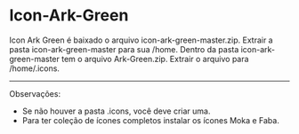 # Icon-Ark-Green
Icon Ark Green
é baixado o arquivo icon-ark-green-master.zip. Extrair a pasta icon-ark-green-master para sua /home. Dentro da pasta icon-ark-green-master tem o arquivo Ark-Green.zip. Extrair o arquivo para /home/.icons.
_____
Observações:
* Se não houver a pasta .icons, você deve criar uma. 
* Para ter coleção de ícones completos instalar os ícones Moka e Faba.

